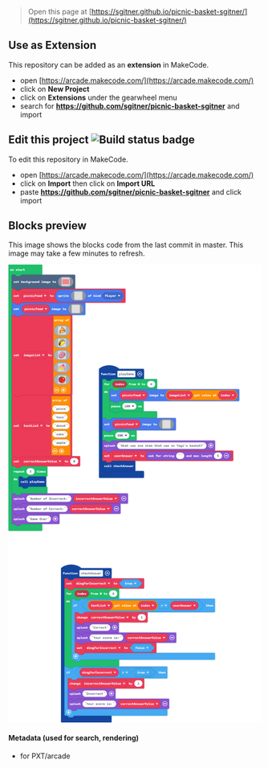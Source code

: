  


> Open this page at [https://sgitner.github.io/picnic-basket-sgitner/](https://sgitner.github.io/picnic-basket-sgitner/)

## Use as Extension

This repository can be added as an **extension** in MakeCode.

* open [https://arcade.makecode.com/](https://arcade.makecode.com/)
* click on **New Project**
* click on **Extensions** under the gearwheel menu
* search for **https://github.com/sgitner/picnic-basket-sgitner** and import

## Edit this project ![Build status badge](https://github.com/sgitner/picnic-basket-sgitner/workflows/MakeCode/badge.svg)

To edit this repository in MakeCode.

* open [https://arcade.makecode.com/](https://arcade.makecode.com/)
* click on **Import** then click on **Import URL**
* paste **https://github.com/sgitner/picnic-basket-sgitner** and click import

## Blocks preview

This image shows the blocks code from the last commit in master.
This image may take a few minutes to refresh.

![A rendered view of the blocks](https://github.com/sgitner/picnic-basket-sgitner/raw/master/.github/makecode/blocks.png)

#### Metadata (used for search, rendering)

* for PXT/arcade
<script src="https://makecode.com/gh-pages-embed.js"></script><script>makeCodeRender("{{ site.makecode.home_url }}", "{{ site.github.owner_name }}/{{ site.github.repository_name }}");</script>
